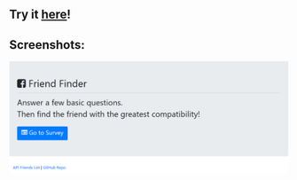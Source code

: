 ## Try it [here](https://find-me-mates.herokuapp.com/)!

## Screenshots:

![Main](https://github.com/MikePreston17/friend-finder/blob/master/screenies/FriendFinder.png)
